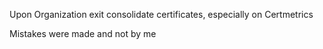 Upon Organization exit consolidate certificates, especially on Certmetrics

Mistakes were made and not by me